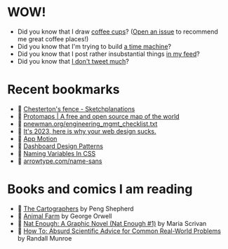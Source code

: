 # WOW!

- Did you know that I draw [coffee cups](https://papercups.mamuso.net/)? ([Open an issue](https://github.com/mamuso/papercups/issues) to recommend me great coffee places!)
- Did you know that I'm trying to build [a time machine](https://github.com/mamuso/fluxcapacitor)?
- Did you know that I post rather insubstantial things [in my feed](https://feed.mamuso.net/)?
- Did you know that [I don't tweet much](https://twitter.com/mamuso)?

# Recent bookmarks

- 👀 [Chesterton's fence - Sketchplanations](https://sketchplanations.com/chestertons-fence)
- 👀 [Protomaps | A free and open source map of the world](https://protomaps.com/)
- 👀 [pnewman.org/engineering_mgmt_checklist.txt](https://pnewman.org/engineering_mgmt_checklist.txt)
- 👀 [It's 2023, here is why your web design sucks.](https://heather-buchel.com/blog/2023/10/why-your-web-design-sucks/)
- 👀 [App Motion](https://appmotion.design/#offset=0)
- 👀 [Dashboard Design Patterns](https://dashboarddesignpatterns.github.io/)
- 👀 [Naming Variables In CSS](https://jwdallas.com/posts/namingcssvariables/)
- 👀 [arrowtype.com/name-sans](https://www.arrowtype.com/name-sans)


# Books and comics I am reading

- 📘 [The Cartographers](https://www.goodreads.com/book/show/56224531) by Peng Shepherd
- 📘 [Animal Farm](https://www.goodreads.com/book/show/8349198) by George Orwell
- 📘 [Nat Enough: A Graphic Novel (Nat Enough #1)](https://www.goodreads.com/book/show/45714795) by Maria Scrivan
- 📘 [How To: Absurd Scientific Advice for Common Real-World Problems](https://www.goodreads.com/book/show/43851501) by Randall Munroe

